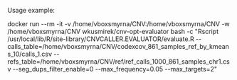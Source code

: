 Usage example:

docker run --rm -it -v /home/vboxsmyrna/CNV:/home/vboxsmyrna/CNV -w /home/vboxsmyrna/CNV wkusmirek/cnv-opt-evaluator bash -c "Rscript /usr/local/lib/R/site-library/CNVCALLER.EVALUATOR/evaluate.R --calls_table=/home/vboxsmyrna/CNV/codexcov_861_samples_ref_by_kmeans_10/calls_1.csv --refs_table=/home/vboxsmyrna/CNV/ref/ref_calls_1000_861_samples_chr1.csv --seg_dups_filter_enable=0 --max_frequency=0.05 --max_targets=2"

